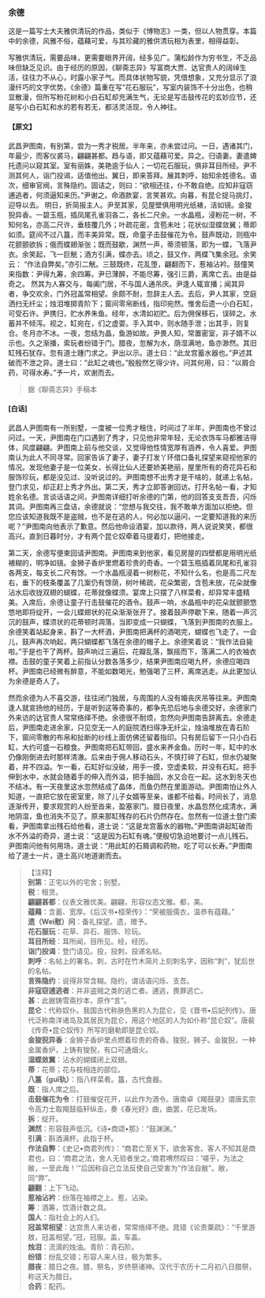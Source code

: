 <script type="text/javascript">
    var head = document.getElementsByTagName('head')[0];
    cssURL = '/public/liao.css';
    linkTag = document.createElement('link');
    linkTag.href = cssURL;
    linkTag.setAttribute('type','text/css');
    linkTag.setAttribute('rel','stylesheet');
    head.appendChild(linkTag);
</script>
### 余德

这是一篇写士大夫雅供清玩的作品，类似于《博物志》一类，但以人物贯穿。本篇中的余德，风雅不俗，蕴藉可爱，与其珍藏的雅供清玩相为表里，相得益彰。

写雅供清玩，需要品味，更需要眼界开阔，经多见广。蒲松龄作为穷书生，不乏品味但缺乏见识。由于经历的原因，《聊斋志异》写富商大贾、达官贵人的阔绰生活，往往力不从心，时露小家子气。而具体状物写貌，凭借想象，又充分显示了浪漫纤巧的文字优势。《余德》篇重在写“花石服玩”，写室内装饰不十分出色，也稍显散漫，但所写粉花树和小白石缸却充满生气，无论是写击鼓传花的玄妙应节，还是写小白石缸和水的若有若无，都活灵活现，令人神往。

#### 【原文】
<section>
武昌尹图南，有别第，尝为一秀才税居。半年来，亦未尝过问。一日，遇诸其门，年最少，而客仪裘马，翩翩甚都。趋与语，即又蕴藉可爱。异之。归语妻。妻遣婢托遗问以窥其室。室有丽姝，美艳逾于仙人；一切花石服玩，俱非耳目所经。尹不测其何人，诣门投谒，适值他出。翼日，即来答拜。展其刺呼，始知余姓德名。语次，细审官阀，言殊隐约。固诘之，则曰：“欲相还往，仆不敢自绝。应知非寇窃逋逃者，何须逼知来历。”尹谢之。命酒款宴，言笑甚欢。向暮，有昆仑捉马挑灯，迎导以去。
明日，折简报主人。尹至其家，见屋壁俱用明光纸裱，洁如镜。金狻猊异香。一碧玉瓶，插凤尾孔雀羽各二，各长二尺余。一水晶瓶，浸粉花一树，不知何名，亦高二尺许，垂枝覆几外；叶疏花密，含苞未吐；花状似湿蝶敛翼；蒂即如须。筵间不过八簋，而丰美异常。既，命童子击鼓催花为令。鼓声既动，则瓶中花颤颤欲拆；俄而蝶翅渐张；既而鼓歇，渊然一声，蒂须顿落，即为一蝶，飞落尹衣。余笑起，飞一巨觥；酒方引满，蝶亦去。顷之，鼓又作，两蝶飞集余冠。余笑云：
“作法自弊矣。”亦引二觥。三鼓既终，花乱堕，翩翻而下，惹袖沾衿。鼓僮笑来指数：尹得九筹，余四筹。尹已薄醉，不能尽筹，强引三爵，离席亡去。由是益奇之。
然其为人寡交与，每阖门居，不与国人通吊庆。尹逢人辄宣播；闻其异者，争交欢余，门外冠盖常相望。余颇不耐，忽辞主人去。去后，尹人其家，空庭洒扫无纤尘；烛泪堆掷青阶下；窗间零帛断线，指印宛然。惟舍后遗一小白石缸，可受石许。尹携归，贮水养朱鱼。经年，水清如初贮。后为佣保移石，误碎之。水蓄并不倾泻。视之，缸宛在，们之虚耍。手入其中，则水随手泄；出其手，则复合。冬月亦不冰。一夜，忽结为晶，鱼游如故。尹畏人知，常置密室，非子婿不以示也。久之渐播，索玩者纷错于门。腊夜，忽解为水，荫湿满地，鱼亦渺然。其旧缸残石犹存。忽有道士踵门求之。尹出以示。道士曰：“此龙宫蓄水器也。”尹述其破而不泄之异。道士曰：“此缸之魂也。”殷殷然乞得少许。问其何用，曰：“以屑合药，可得水寿。”予一片，欢谢而去。

</section>

> 据《聊斋志异》手稿本

#### [白话]
<aside>

武昌人尹图南有一所别墅，一度被一位秀才租住，时间过了半年，尹图南也不曾过问过。一天，尹图南在门口遇到了秀才，只见他非常年轻，无论衣饰车马都雅洁得体，风度翩翩。尹图南上前与他交谈，又觉得他性情宽厚有涵养，令人喜爱。尹图南认为此人不同寻常。回家告诉了妻子，妻子打发丫环借口备礼探望来窥视他家的情况。发现他妻子是一位美女，长得比仙人还要娇美艳丽，屋里所有的奇花异石和服饰珍玩，都是没见过、没听说过的。尹图南想不出秀才是干啥的，就递上名帖，登门求见，却正赶上秀才外出。第二天，秀才立即答谢回访。打开名帖一看，才知姓余名德。言谈话语之间，尹图南详细打听余德的门第，他的回答支支吾吾，闪烁其词。尹图南再三盘诘，余德就说：“您想与我交往，我不敢单方面加以拒绝。但您应该知道我既不是盗贼，也不是在逃的人，何必加以逼问，一定要知道我的来历呢？”尹图南向他表示了歉意。然后他命设酒宴，加以款待，两人说说笑笑，都很高兴。直到日暮时分，才有两个昆仑奴牵着马提着灯，把他接走。

第二天，余德写便柬回请尹图南。尹图南来到他家，看见房屋的四壁都是用明光纸裱糊的，明净如镜。金狮子香炉里燃着珍贵的奇香。一个碧玉瓶插着凤尾和孔雀羽各两支，每支长二尺有馀。一个水晶瓶浸着一树粉花，不知什么名，也是高二尺左右，垂下的枝条覆盖了几案仍有馀荫，树叶稀疏，花朵繁密，含苞未放，花朵就像沾水后收拢双翅的蝴蝶，花蒂就像蝶须。宴席上只摆了八样菜肴，却异常丰盛精美。入席后，余德让童子行击鼓催花的酒令。鼓声一响，水晶瓶中的花朵就颤颤悠悠地即将绽开，一会儿蝶翅状的花朵渐渐张开了。接着鼓声停歇下来，随着一声沉沉的鼓声，蝶须状的花蒂顿时凋落，当即变成一只蝴蝶，飞落到尹图南的衣服上。余德笑着站起身来，斟了一大杯酒，尹图南把满杯的酒喝完，蝴蝶也飞走了。一会儿，鼓声再次响起，两只蝴蝶都飞落在余德的帽子上。余德笑着说：“我作法自毙啦。”于是也干了两杯。鼓声响过三遍后，花瓣乱落，飘摇而下，落满二人的衣袖衣襟。击鼓的童子笑着上前指认分数各落多少，结果尹图南应喝九杯，余德应喝四杯。尹图南已经微有醉意，不能如数喝光，勉强喝了三杯，离席逃走。从此更加认为余德是奇人了。

然而余德为人不喜交游，往往闭门独居，与周围的人没有婚丧庆吊等往来。尹图南逢人就宣扬他的经历，于是听到这等奇事的，都争先恐后地与余德交好，余德家门外来访的达官贵人常常络绎不绝。余德很不耐烦，忽然向尹图南告辞离去。余德走后，尹图南走进余家，只见空无一人的庭院洒扫得净无纤尘，烛油堆放在青石阶下，窗间零散的布帛和扯断的纱线上面仿佛还留着指印。只有房后留下一只小白石缸，大约可盛一石粮食。尹图南把石缸带回，盛水来养金鱼。历时一年，缸中的水仍像刚倒进去时那样清澈。后来由于佣人移动石头，不慎打碎了石缸，但水仍凝聚着，并不四溢。乍一看，石缸好似没破，用手一摸，空虚柔软，并没有石缸。把手伸到水中，水就会随着手的伸入而外溢，把手抽回，水又合在一起。这水到冬天也不结冰。有一天夜里这水忽然结成了晶体，而鱼仍然在里面游动。尹图南怕让外人知道，一直把它放在密室里，除了儿子女婿等至亲，谁都不给看。时间长了，消息逐渐传开，要求观赏的人纷至沓来，盈塞家门。腊日夜里，水晶忽然化成清水，满地阴湿，鱼也消失不见了。原来那缸残存的石片仍然存在。忽然有一位道士登门索看，尹图南拿出残石给他看，道士说：“这是龙宫蓄水的器物。”尹图南讲起缸破而水不外溢的奇异，道士说：“这是因为石缸有魂。”便殷切急迫地要讨一点儿残石。尹图南问他有何用场，道士说：“用此缸的石屑调和药物，吃了可以长寿。”尹图南给了道士一片，道士高兴地道谢而去。

</aside>

> 【注释】  
<b>别第</b>：正宅以外的宅舍；别墅。  
<b>税</b>：租赁。  
<b>翩翩甚都</b>：仪表文雅优美。翩翩，形容仪态文雅。都，美。  
<b>蕴藉</b>：含蓄、宽厚。《后汉书•桓荣传》：“荣被服儒衣，温恭有蕴藉。”  
<b>遗（Wei慰）问</b>：备礼探望。遗，赠予。  
<b>花石服玩</b>：花草、异石、服饰、珍玩。  
<b>耳目所经</b>：耳所闻，目所见。经，经历。  
<b>诣门投谒</b>：登门请见。投，投刺，投递名帖。  
<b>刺呼</b>：名帖上的署名。刺，古时在竹木简片上刻刺名字，因称“刺”，犹后世的名帖。  
<b>言殊隐约</b>：说得非常含糊。隐约，谓话语闪烁、支吾。  
<b>非寇窃逋逃者</b>：并非盗贼之类的逃亡者。逋逃，畏罪逃亡。  
<b>甚</b>：此据铸雪斋抄本，原作“言”。  
<b>昆仑</b>：代称奴仆。我国古代称肤色黑的人为昆仑，见《晋书•后妃列传》。唐代泛称南洋诸岛及其居民为昆仑，用这个地区的人为如仆称“昆仑奴”。唐裴《传奇•昆仑奴传》所写的磨勒即是昆仑奴。  
<b>金狻猊异香</b>：金狮子香炉里点燃着珍贵的奇香。狻猊，狮子。金狻猊，一种金属香炉，上铸有狻猊，有口可通烟火。  
<b>湿蝶敛翼</b>：沾水的蝴蝶闭上双翅。  
<b>蒂</b>：花蒂；花与枝相连的部位。  
<b>八簋（guǐ轨）</b>：指八样菜肴。簋，古代食器。  
<b>既</b>：指人席之后。  
<b>击鼓催花为令</b>：打鼓催促花开，以此作为酒令。唐南卓《羯鼓录》谓唐玄宗令高力士取羯鼓临轩纵击，奏《春光好》曲，曲罢，花已发坼。  
<b>拆</b>：绽开。  
<b>渊然</b>：形容鼓声低沉。《诗•商颂•那》：“鼓渊渊。”  
<b>引满</b>：斟酒满杯。此指于杯。  
<b>作法自弊</b>：《史记•商君列传》：“商君亡至关下，欲舍客舍。客人不知其是商君也，曰：‘商君之法，舍人无验者坐之。’商君喟然叹曰：‘嗟乎，为法之敝，一至此哉！’”后因称自己立法反使自己受害为”作法自敝”。敝，同“弊”。  
<b>翩翻</b>：上下飞动。  
<b>惹袖沾衿</b>：纷落在袖襟之上。惹，沾染。  
<b>筹</b>：酒筹，饮酒计数之具。  
<b>国人</b>：指社会上的人们。  
<b>冠盖常相望</b>：达宫贵人来访者，常常络绎不绝。晁错《论贵粟疏》：“千里游敖，冠盖相望。”冠，冠服。盖，车盖。  
<b>烛泪</b>：流滴的烛油。青阶：青石阶。  
<b>纷错</b>：纷乱交错；形容人来人往，极为繁多。  
<b>腊夜</b>：腊日之夜。腊，祭名，岁终祭诸神。汉代于农历十二月初八日腊祭，称这天为腊日。  
<b>合药</b>：配药。  
